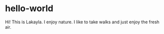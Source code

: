# hello-world
Hi! This is Lakayla. I enjoy nature. I like to take walks and just enjoy the fresh air.

